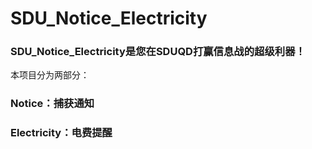 # SDU_Notice_Electricity
### SDU_Notice_Electricity是您在SDUQD打赢信息战的超级利器！
本项目分为两部分：
### Notice：捕获通知

### Electricity：电费提醒
